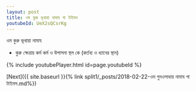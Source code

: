 ```yaml
---
layout: post
title: ওম কুরু ভূথায়া নামায গা টাইমস
youtubeId: UeX2sQCsrKg
---
```

 
 
 ওম কুরু ভূথায়া নামায  
 
 -  কুরু ক্ষেত্রায় কর্ম কর্ম ও উপাসনা স্থল কে (কর্তব্য ও ধ্যানের স্থান) 
 
  
 
  
 
 
 
 
 
 


{% include youtubePlayer.html id=page.youtubeId %}
 
[Next]({{ site.baseurl }}{% link  split1/_posts/2018-02-22-ওম গুনওসাধায় নামায গা টাইমস.md%})
 
